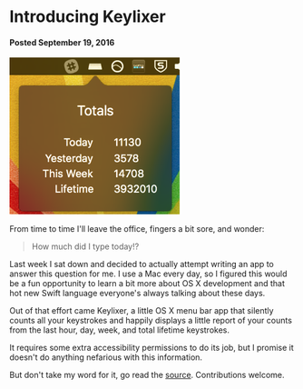 # Introducing Keylixer
#### Posted September 19, 2016

<img src="../assets/images/keylixer-screen1.png" width="300"/>

From time to time I'll leave the office, fingers a bit sore, and wonder:

> How much did I type today!?

Last week I sat down and decided to actually attempt writing an app to answer
this question for me. I use a Mac every day, so I figured this would be a fun
opportunity to learn a bit more about OS X development and that hot new Swift
language everyone's always talking about these days.

Out of that effort came Keylixer, a little OS X menu bar app that silently
counts all your keystrokes and happily displays a little report of your counts
from the last hour, day, week, and total lifetime keystrokes.

It requires some extra accessibility permissions to do its job, but I promise
it doesn't do anything nefarious with this information.

But don't take my word for it, go read the [source][source]. Contributions welcome.

[source]: https://github.com/dougblack/keylixer
